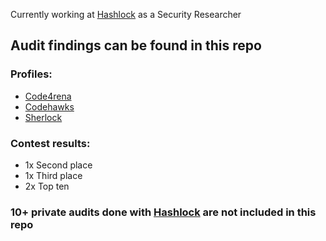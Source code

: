 Currently working at [Hashlock](https://www.hashlock.com.au) as a Security Researcher

## Audit findings can be found in this repo
### Profiles:
- [Code4rena](https://code4rena.com/@ljj)
- [Codehawks](https://codehawks.cyfrin.io/profile/clk3ttrj4001mib08qqu3vgk4)
- [Sherlock](https://audits.sherlock.xyz/watson/ljj)

### Contest results:
- 1x Second place
- 1x Third place
- 2x Top ten

### 10+ private audits done with [Hashlock](https://www.hashlock.com.au) are not included in this repo
